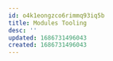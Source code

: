 ```yaml
---
id: o4k1eongzco6rimmq93iq5b
title: Modules Tooling
desc: ''
updated: 1686731496043
created: 1686731496043
---
```

